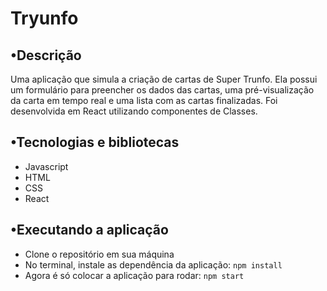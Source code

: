 # Tryunfo

## •Descrição
Uma aplicação que simula a criação de cartas de Super Trunfo. Ela possui um formulário para preencher os dados das cartas, uma pré-visualização da carta em tempo real e uma lista com as cartas finalizadas. Foi desenvolvida em React utilizando componentes de Classes.

## •Tecnologias e bibliotecas
- Javascript
- HTML
- CSS
- React

## •Executando a aplicação
- Clone o repositório em sua máquina
- No terminal, instale as dependência da aplicação: ```npm install```
- Agora é só colocar a aplicação para rodar: ```npm start```
